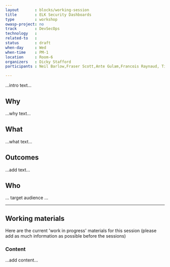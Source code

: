 ```yaml
---
layout       : blocks/working-session
title        : ELK Security Dashboards
type         : workshop
owasp-project: no
track        : DevSecOps
technology   :
related-to   :
status       : draft
when-day     : Wed
when-time    : PM-1
location     : Room-6
organizers   : Dicky Stafford
participants : Neil Barlow,Fraser Scott,Ante Gulam,Francois Raynaud, Timo Pagel, Johan Peeters

---
```


...intro text...

## Why

...why text...

## What

...what text...

## Outcomes

...add text...

## Who

... target audience ...

--- 

## Working materials

Here are the current 'work in progress' materials for this session (please add as much information as possible before the sessions)

### Content

...add content...
